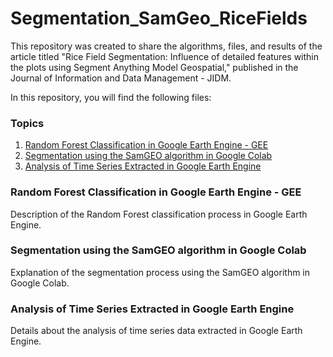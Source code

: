 # Segmentation_SamGeo_RiceFields

This repository was created to share the algorithms, files, and results of the article titled "Rice Field Segmentation: Influence of detailed features within the plots using Segment Anything Model Geospatial," published in the Journal of Information and Data Management - JIDM.

In this repository, you will find the following files:

### Topics

1. [Random Forest Classification in Google Earth Engine - GEE](#random-forest-classification)
2. [Segmentation using the SamGEO algorithm in Google Colab](#segmentation-with-samgeo)
3. [Analysis of Time Series Extracted in Google Earth Engine](#time-series-analysis)

### Random Forest Classification in Google Earth Engine - GEE

Description of the Random Forest classification process in Google Earth Engine.

### Segmentation using the SamGEO algorithm in Google Colab

Explanation of the segmentation process using the SamGEO algorithm in Google Colab.

### Analysis of Time Series Extracted in Google Earth Engine

Details about the analysis of time series data extracted in Google Earth Engine.

